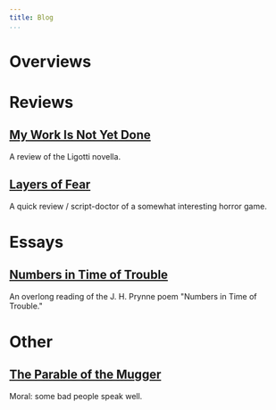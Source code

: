 ```yaml
---
title: Blog
...
```


# Overviews

# Reviews

## [My Work Is Not Yet Done](/pages/2020-8-13-my-work-is-not-yet-done)

A review of the Ligotti novella.

## [Layers of Fear](/pages/2019-5-layers-of-fear-review)

A quick review / script-doctor of a somewhat interesting horror game.

# Essays

## [Numbers in Time of Trouble](/pages/2021-02-11-numbers-in-time-of-trouble)

An overlong reading of the J. H. Prynne poem "Numbers in Time of Trouble."

# Other

## [The Parable of the Mugger](/pages/2020-11-12-the-parable-of-the-mugger)

Moral: some bad people speak well.